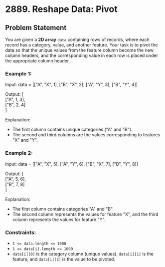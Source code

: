 # 2889. Reshape Data: Pivot

## Problem Statement

You are given a **2D array** `data` containing rows of records, where each record has a category, value, and another feature. Your task is to pivot the data so that the unique values from the feature column become the new column headers, and the corresponding value in each row is placed under the appropriate column header.

### Example 1:
Input:
data = [["A", "X", 1], ["B", "X", 2], ["A", "Y", 3], ["B", "Y", 4]]  

Output:
[  
  ["A", 1, 3],  
  ["B", 2, 4]  
]  

Explanation:  
- The first column contains unique categories ("A" and "B").  
- The second and third columns are the values corresponding to features "X" and "Y".  

### Example 2:
Input:
data = [["A", "X", 5], ["A", "Y", 6], ["B", "X", 7], ["B", "Y", 8]]  

Output:
[  
  ["A", 5, 6],  
  ["B", 7, 8]  
]  

Explanation:  
- The first column contains categories "A" and "B".  
- The second column represents the values for feature "X", and the third column represents the values for feature "Y".  

### Constraints:
- `1 <= data.length <= 1000`
- `1 <= data[i].length <= 1000`
- `data[i][0]` is the category column (unique values), `data[i][1]` is the feature, and `data[i][2]` is the value to be pivoted.
